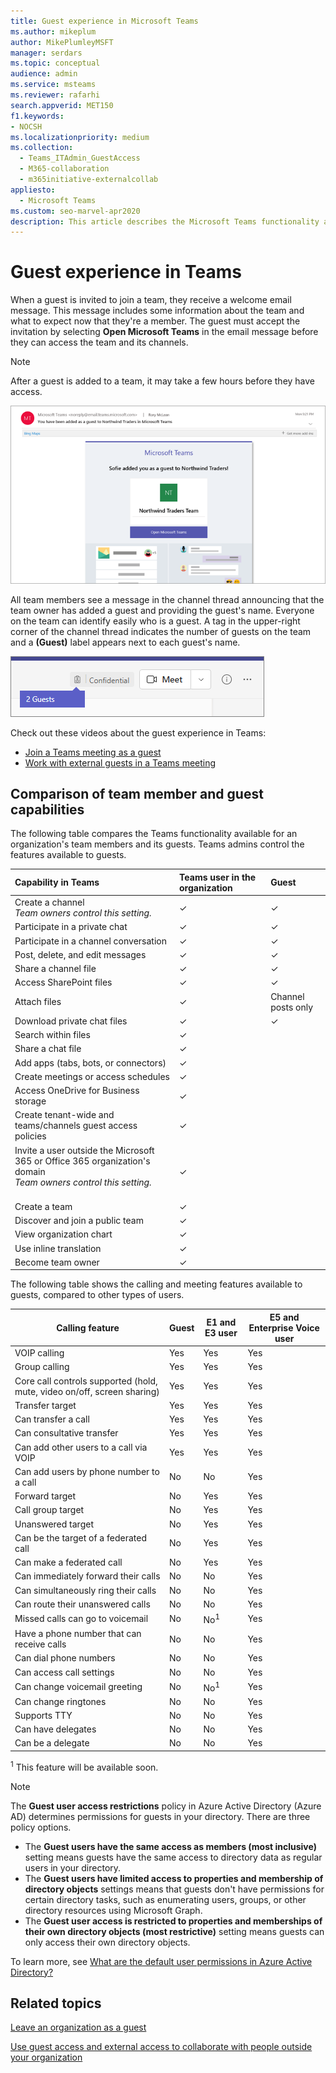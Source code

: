 ```yaml
---
title: Guest experience in Microsoft Teams
ms.author: mikeplum
author: MikePlumleyMSFT
manager: serdars
ms.topic: conceptual
audience: admin
ms.service: msteams
ms.reviewer: rafarhi
search.appverid: MET150
f1.keywords:
- NOCSH
ms.localizationpriority: medium
ms.collection: 
  - Teams_ITAdmin_GuestAccess
  - M365-collaboration
  - m365initiative-externalcollab
appliesto: 
  - Microsoft Teams
ms.custom: seo-marvel-apr2020
description: This article describes the Microsoft Teams functionality available to guests.
---
```


# Guest experience in Teams

When a guest is invited to join a team, they receive a welcome email message. This message includes some information about the team and what to expect now that they're a member. The guest must accept the invitation by selecting **Open Microsoft Teams** in the email message before they can access the team and its channels.

> [!NOTE]
> After a guest is added to a team, it may take a few hours before they have access.
    
![Screenshot showing an example of a welcome email message.](media/guest-experience-image1.png)
    
All team members see a message in the channel thread announcing that the team owner has added a guest and providing the guest's name. Everyone on the team can identify easily who is a guest. A tag in the upper-right corner of the channel thread indicates the number of guests on the team and a **(Guest)** label appears next to each guest's name.

![Screenshot showing tag that indicates number of guests on the team.](media/guest-experience-image2.png)

Check out these videos about the guest experience in Teams:
- [Join a Teams meeting as a guest](https://support.microsoft.com/office/join-a-teams-meeting-078e9868-f1aa-4414-8bb9-ee88e9236ee4)
- [Work with external guests in a Teams meeting](https://support.microsoft.com/office/work-with-external-guests-180ed260-d3ef-4247-9f24-1984fc76d5f0)

## Comparison of team member and guest capabilities

The following table compares the Teams functionality available for an organization's team members and its guests. Teams admins control the features available to guests.

| Capability in Teams | Teams user in the organization | Guest |
|:-----|:-----|:-----|
|Create a channel  <br/>  *Team owners control this setting.*  <br/> |&#x2713;|&#x2713;|
|Participate in a private chat  <br/> |&#x2713;|&#x2713;|
|Participate in a channel conversation  <br/> |&#x2713;|&#x2713;|
|Post, delete, and edit messages  <br/> |&#x2713;|&#x2713;|
|Share a channel file  <br/> |&#x2713;|&#x2713;|
|Access SharePoint files<br/> |&#x2713;|&#x2713;|
|Attach files<br/> |&#x2713;|Channel posts only|
|Download private chat files<br/> |&#x2713;|&#x2713;|
|Search within files<br/> |&#x2713;||
|Share a chat file  <br/> |&#x2713;||
|Add apps (tabs, bots, or connectors)  <br/> |&#x2713;||
|Create meetings or access schedules  <br/> |&#x2713;||
|Access OneDrive for Business storage  <br/> |&#x2713;||
|Create tenant-wide and teams/channels guest access policies  <br/> |&#x2713;||
|Invite a user outside the Microsoft 365 or Office 365 organization's domain <br/>  *Team owners control this setting.*  <br/> <br/> |&#x2713;||
|Create a team  <br/> |&#x2713;||
|Discover and join a public team  <br/> |&#x2713;||
|View organization chart  <br/> |&#x2713;||
|Use inline translation  <br/> |&#x2713;||
|Become team owner  <br/> |&#x2713;||

The following table shows the calling and meeting features available to guests, compared to other types of users.

| Calling feature | Guest | E1 and E3 user | E5 and Enterprise Voice user |
| --------------- | ----- | -------------- | -------------- |
| VOIP calling | Yes | Yes | Yes |
| Group calling | Yes | Yes | Yes |
| Core call controls supported (hold, mute, video on/off, screen sharing) | Yes | Yes | Yes |
| Transfer target | Yes | Yes | Yes |
| Can transfer a call | Yes | Yes | Yes |
| Can consultative transfer | Yes | Yes | Yes |
| Can add other users to a call via VOIP | Yes | Yes | Yes |
| Can add users by phone number to a call | No | No | Yes |
| Forward target | No | Yes | Yes |
| Call group target | No | Yes | Yes |
| Unanswered target | No | Yes | Yes |
| Can be the target of a federated call | No | Yes | Yes |
| Can make a federated call | No | Yes | Yes |
| Can immediately forward their calls | No | No | Yes |
| Can simultaneously ring their calls | No | No | Yes |
| Can route their unanswered calls | No | No | Yes |
| Missed calls can go to voicemail | No | No<sup>1</sup> |Yes |
| Have a phone number that can receive calls | No | No | Yes |
| Can dial phone numbers | No | No | Yes |
| Can access call settings | No | No | Yes |
| Can change voicemail greeting | No | No<sup>1</sup> | Yes |
| Can change ringtones | No | No  | Yes |
| Supports TTY | No | No | Yes |
| Can have delegates | No | No | Yes |
|  Can be a delegate | No | No | Yes |

<sup>1</sup> This feature will be available soon.

> [!NOTE]
> The **Guest user access restrictions** policy in Azure Active Directory (Azure AD) determines permissions for guests in your directory. There are three policy options.
>  - The **Guest users have the same access as members (most inclusive)** setting means guests have the same access to directory data as regular users in your directory.
>  - The **Guest users have limited access to properties and membership of directory objects** settings means that guests don't have permissions for certain directory tasks, such as enumerating users, groups, or other directory resources using Microsoft Graph.
>  - The **Guest user access is restricted to properties and memberships of their own directory objects (most restrictive)** setting means guests can only access their own directory objects.
>
>To learn more, see [What are the default user permissions in Azure Active Directory?](/azure/active-directory/fundamentals/users-default-permissions)

## Related topics

[Leave an organization as a guest](/azure/active-directory/b2b/leave-the-organization)

[Use guest access and external access to collaborate with people outside your organization](communicate-with-users-from-other-organizations.md)
